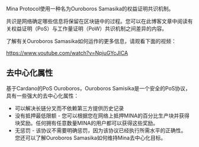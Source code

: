 Mina Protocol使用一种名为Ouroboros Samasika的权益证明共识机制。

共识是网络确定哪些信息将保留在区块链中的过程。您可以在此博客文章中阅读有关权益证明（PoS）与工作量证明（PoW）共识机制之间差异的内容。

了解有关Ouroboros Samasika如何运作的更多信息，请观看下面的视频：

https://www.youtube.com/watch?v=NpjuGYcJICA


## 去中心化属性
基于Cardano的PoS Ouroboros，Ouroboros Samisika是一个安全的PoS协议，具有一些强大的去中心化属性：

- 可以解决长链分叉而不依赖第三方提供历史记录
- 没有抵押最低限额 - 您可以根据您在网络上抵押MINA的百分比生产块并获得块奖励。任何拥有任意数量MINA的用户都可以获得这些奖励。
- 无惩罚 - 该协议不需要明确惩罚，因为该协议已经执行所需水平的正确性。
您还可以了解Ouroboros Samasika如何维持Mina去中心化目标。


